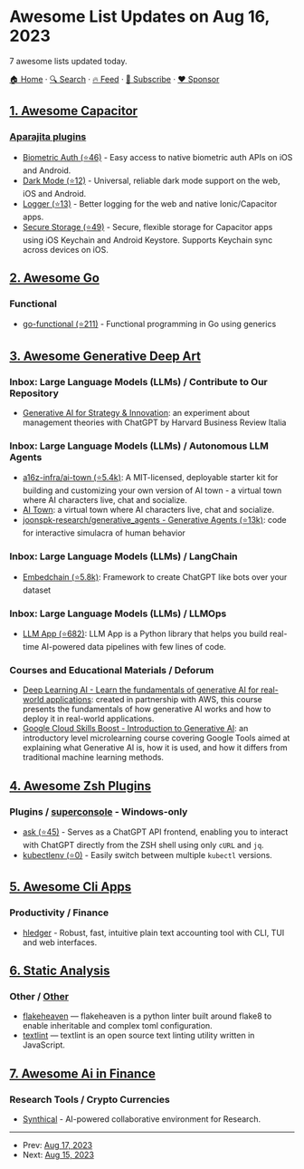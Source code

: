 # Awesome List Updates on Aug 16, 2023

7 awesome lists updated today.

[🏠 Home](/README.md) · [🔍 Search](https://www.trackawesomelist.com/search/) · [🔥 Feed](https://www.trackawesomelist.com/rss.xml) · [📮 Subscribe](https://trackawesomelist.us17.list-manage.com/subscribe?u=d2f0117aa829c83a63ec63c2f&id=36a103854c) · [❤️  Sponsor](https://github.com/sponsors/theowenyoung)



## [1. Awesome Capacitor](/content/riderx/awesome-capacitor/README.md)

### [Aparajita plugins](https://github.com/aparajita?tab=repositories&q=capacitor)

*   [Biometric Auth (⭐46)](https://github.com/aparajita/capacitor-biometric-auth) - Easy access to native biometric auth APIs on iOS and Android.
*   [Dark Mode (⭐12)](https://github.com/aparajita/capacitor-dark-mode) - Universal, reliable dark mode support on the web, iOS and Android.
*   [Logger (⭐13)](https://github.com/aparajita/capacitor-logger) - Better logging for the web and native Ionic/Capacitor apps.
*   [Secure Storage (⭐49)](https://github.com/aparajita/capacitor-secure-storage) - Secure, flexible storage for Capacitor apps using iOS Keychain and Android Keystore. Supports Keychain sync across devices on iOS.

## [2. Awesome Go](/content/avelino/awesome-go/README.md)

### Functional

*   [go-functional (⭐211)](https://github.com/BooleanCat/go-functional) - Functional programming in Go using generics

## [3. Awesome Generative Deep Art](/content/filipecalegario/awesome-generative-deep-art/README.md)

### Inbox: Large Language Models (LLMs) / Contribute to Our Repository

*   [Generative AI for Strategy & Innovation](https://www.hbritalia.it/userUpload/ebook_Generative_AI_inglese.pdf): an experiment about management theories with ChatGPT by Harvard Business Review Italia

### Inbox: Large Language Models (LLMs) / Autonomous LLM Agents

*   [a16z-infra/ai-town (⭐5.4k)](https://github.com/a16z-infra/AI-town): A MIT-licensed, deployable starter kit for building and customizing your own version of AI town - a virtual town where AI characters live, chat and socialize.
*   [AI Town](https://www.convex.dev/ai-town): a virtual town where AI characters live, chat and socialize.
*   [joonspk-research/generative\_agents - Generative Agents (⭐13k)](https://github.com/joonspk-research/generative_agents): code for interactive simulacra of human behavior

### Inbox: Large Language Models (LLMs) / LangChain

*   [Embedchain (⭐5.8k)](https://github.com/embedchain/embedchain): Framework to create ChatGPT like bots over your dataset

### Inbox: Large Language Models (LLMs) / LLMOps

*   [LLM App (⭐682)](https://github.com/pathwaycom/llm-app): LLM App is a Python library that helps you build real-time AI-powered data pipelines with few lines of code.

### Courses and Educational Materials / Deforum

*   [Deep Learning AI - Learn the fundamentals of generative AI for real-world applications](https://www.deeplearning.ai/courses/generative-ai-with-llms/): created in partnership with AWS, this course presents the fundamentals of how generative AI works and how to deploy it in real-world applications.
*   [Google Cloud Skills Boost - Introduction to Generative AI](https://www.cloudskillsboost.google/course_templates/536): an introductory level microlearning course covering Google Tools aimed at explaining what Generative AI is, how it is used, and how it differs from traditional machine learning methods.

## [4. Awesome Zsh Plugins](/content/unixorn/awesome-zsh-plugins/README.md)

### Plugins / [superconsole](https://github.com/alexchmykhalo/superconsole) - Windows-only

*   [ask (⭐45)](https://github.com/Licheam/zsh-ask) - Serves as a ChatGPT API frontend, enabling you to interact with ChatGPT directly from the ZSH shell using only `cURL` and `jq`.
*   [kubectlenv (⭐0)](https://github.com/rafalmasiarek/oh-my-zsh-kubectlenv-plugin) - Easily switch between multiple `kubectl` versions.

## [5. Awesome Cli Apps](/content/agarrharr/awesome-cli-apps/README.md)

### Productivity / Finance

*   [hledger](https://hledger.org/) - Robust, fast, intuitive plain text accounting tool with CLI, TUI and web interfaces.

## [6. Static Analysis](/content/analysis-tools-dev/static-analysis/README.md)

### Other / [Other](#other-1)

*   [flakeheaven](https://pypi.org/project/flakeheaven/) — flakeheaven is a python linter built around flake8 to enable inheritable and complex toml configuration.
*   [textlint](https://textlint.github.io/) — textlint is an open source text linting utility written in JavaScript.

## [7. Awesome Ai in Finance](/content/georgezouq/awesome-ai-in-finance/README.md)

### Research Tools / Crypto Currencies

*   [Synthical](https://synthical.com) - AI-powered collaborative environment for Research.

---

- Prev: [Aug 17, 2023](/content/2023/08/17/README.md)
- Next: [Aug 15, 2023](/content/2023/08/15/README.md)